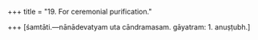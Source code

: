 +++
title = "19. For ceremonial purification."

+++
[śamtāti.—nānādevatyam uta cāndramasam. gāyatram: 1. anuṣṭubh.]
